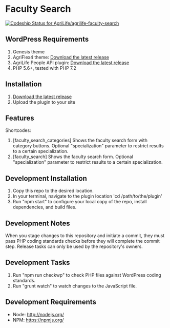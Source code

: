 # Faculty Search
[![Codeship Status for AgriLife/agrilife-faculty-search](https://app.codeship.com/projects/922e1dd0-75c0-0137-8850-4a74f06c083c/status?branch=master)](https://app.codeship.com/projects/349707)

## WordPress Requirements

1. Genesis theme
2. AgriFlex4 theme: [Download the latest release](https://github.com/agrilife/agriflex4/releases/latest)
3. AgriLife People API plugin: [Download the latest release](https://github.com/AgriLife/agrilife-people-api/releases/latest)
4. PHP 5.6+, tested with PHP 7.2

## Installation

1. [Download the latest release](https://github.com/agrilife/agrilife-faculty-search/releases/latest)
2. Upload the plugin to your site

## Features
Shortcodes:
1. [faculty_search_categories] Shows the faculty search form with category buttons. Optional "specialization" parameter to restrict results to a certain specialization.
2. [faculty_search] Shows the faculty search form. Optional "specialization" parameter to restrict results to a certain specialization.

## Development Installation

1. Copy this repo to the desired location.
2. In your terminal, navigate to the plugin location 'cd /path/to/the/plugin'
3. Run "npm start" to configure your local copy of the repo, install dependencies, and build files.

## Development Notes

When you stage changes to this repository and initiate a commit, they must pass PHP coding standards checks before they will complete the commit step. Release tasks can only be used by the repository's owners.

## Development Tasks

1. Run "npm run checkwp" to check PHP files against WordPress coding standards.
2. Run "grunt watch" to watch changes to the JavaScript file.

## Development Requirements

* Node: http://nodejs.org/
* NPM: https://npmjs.org/

